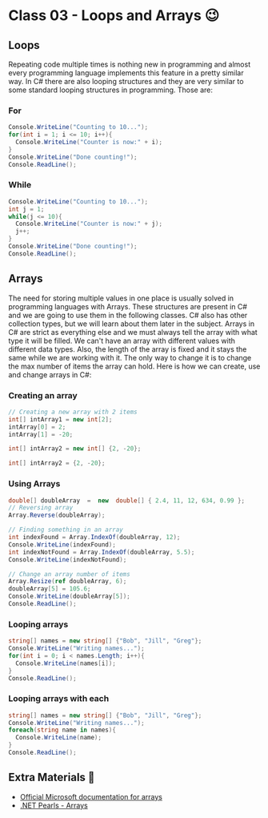 # Class 03 - Loops and Arrays 😉

## Loops

Repeating code multiple times is nothing new in programming and almost every programming language implements this feature in a pretty similar way. In C# there are also looping structures and they are very similar to some standard looping structures in programming. Those are:

### For

```csharp
Console.WriteLine("Counting to 10...");
for(int i = 1; i <= 10; i++){
  Console.WriteLine("Counter is now:" + i);
}
Console.WriteLine("Done counting!");
Console.ReadLine();
```

### While

```csharp
Console.WriteLine("Counting to 10...");
int j = 1;
while(j <= 10){
  Console.WriteLine("Counter is now:" + j);
  j++;
}
Console.WriteLine("Done counting!");
Console.ReadLine();
```

## Arrays

The need for storing multiple values in one place is usually solved in programming languages with Arrays. These structures are present in C# and we are going to use them in the following classes. C# also has other collection types, but we will learn about them later in the subject. Arrays in C# are strict as everything else and we must always tell the array with what type it will be filled. We can't have an array with different values with different data types. Also, the length of the array is fixed and it stays the same while we are working with it. The only way to change it is to change the max number of items the array can hold. Here is how we can create, use and change arrays in C#:

### Creating an array

```csharp
// Creating a new array with 2 items 
int[] intArray1 = new int[2];
intArray[0] = 2;
intArray[1] = -20;
```

```csharp
int[] intArray2 = new int[] {2, -20};
```

```csharp
int[] intArray2 = {2, -20};
```

### Using Arrays

```csharp
double[] doubleArray  =  new  double[] { 2.4, 11, 12, 634, 0.99 };
// Reversing array
Array.Reverse(doubleArray);

// Finding something in an array
int indexFound = Array.IndexOf(doubleArray, 12);
Console.WriteLine(indexFound);
int indexNotFound = Array.IndexOf(doubleArray, 5.5);
Console.WriteLine(indexNotFound);

// Change an array number of items
Array.Resize(ref doubleArray, 6);
doubleArray[5] = 105.6;
Console.WriteLine(doubleArray[5]);
Console.ReadLine();
```

### Looping arrays

```csharp
string[] names = new string[] {"Bob", "Jill", "Greg"};
Console.WriteLine("Writing names...");
for(int i = 0; i < names.Length; i++){
  Console.WriteLine(names[i]);
}
Console.ReadLine();
```

### Looping arrays with each

```csharp
string[] names = new string[] {"Bob", "Jill", "Greg"};
Console.WriteLine("Writing names...");
foreach(string name in names){
  Console.WriteLine(name);
}
Console.ReadLine();
```

## Extra Materials 📘

* [Official Microsoft documentation for arrays](https://docs.microsoft.com/en-us/dotnet/csharp/tour-of-csharp/arrays)
* [.NET Pearls - Arrays](https://www.dotnetperls.com/array)